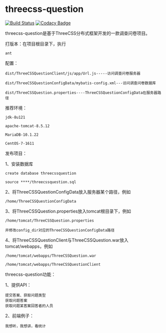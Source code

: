 # threecss-question

[![Build Status](https://travis-ci.org/dianbaer/threecss-question.svg?branch=master)](https://travis-ci.org/dianbaer/threecss-question)
[![Codacy Badge](https://api.codacy.com/project/badge/Grade/641d3337c25b413c8889c52703cebc7f)](https://www.codacy.com/app/232365732/threecss-question?utm_source=github.com&amp;utm_medium=referral&amp;utm_content=dianbaer/threecss-question&amp;utm_campaign=Badge_Grade)

threecss-question是基于ThreeCSS分布式框架开发的一款调查问卷项目。



打版本：在项目根目录下，执行

	ant


配置：

	dist/ThreeCSSQuestionClient/js/app/Url.js-----访问调查问卷服务器

	dist/ThreeCSSQuestionConfigData/mybatis-config.xml---访问调查问卷数据库

	dist/ThreeCSSQuestion.properties----ThreeCSSQuestionConfigData在服务器路径


推荐环境：

	jdk-8u121

	apache-tomcat-8.5.12

	MariaDB-10.1.22

	CentOS-7-1611


发布项目：

1、安装数据库
	
	create database threecssquestion
	
	source ****/threecssquestion.sql

2、将ThreeCSSQuestionConfigData放入服务器某个路径，例如
	
	/home/ThreeCSSQuestionConfigData

3、将ThreeCSSQuestion.properties放入tomcat根目录下，例如
	
	/home/tomcat/ThreeCSSQuestion.properties
	
	并修改config_dir对应的ThreeCSSQuestionConfigData路径

4、将ThreeCSSQuestionClient与ThreeCSSQuestion.war放入tomcat/webapps，例如
	
	/home/tomcat/webapps/ThreeCSSQuestion.war
	
	/home/tomcat/webapps/ThreeCSSQuestionClient


threecss-question功能：

1、提供API：
	
	提交答案、获取问题类型
	获取问题答案
	获取问题某答案回答者的人员
	
2、前端例子：
	
	我想听，我想讲，看统计





